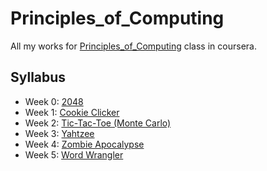Principles_of_Computing
=======================

All my works for [Principles_of_Computing](https://class.coursera.org/principlescomputing-001) class in coursera. 

## Syllabus

* Week 0: [2048](https://class.coursera.org/principlescomputing-001/wiki/view?page=2048)
* Week 1: [Cookie Clicker](https://class.coursera.org/principlescomputing-001/wiki/view?page=clicker)
* Week 2: [Tic-Tac-Toe (Monte Carlo)](https://class.coursera.org/principlescomputing-001/wiki/view?page=tictactoemc)
* Week 3: [Yahtzee](https://class.coursera.org/principlescomputing-001/wiki/view?page=yahtzee)
* Week 4: [Zombie Apocalypse](https://class.coursera.org/principlescomputing-001/wiki/view?page=zombie)
* Week 5: [Word Wrangler](https://class.coursera.org/principlescomputing-001/wiki/view?page=wrangler)
